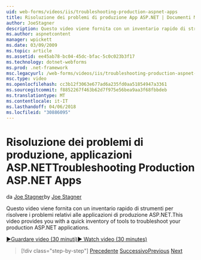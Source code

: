 ```yaml
---
uid: web-forms/videos/iis/troubleshooting-production-aspnet-apps
title: Risoluzione dei problemi di produzione App ASP.NET | Documenti Microsoft
author: JoeStagner
description: Questo video viene fornita con un inventario rapido di strumenti per risolvere i problemi relativi alle applicazioni di produzione ASP.NET.
ms.author: aspnetcontent
manager: wpickett
ms.date: 03/09/2009
ms.topic: article
ms.assetid: ee45ab78-bc04-45dc-bfac-5c0c023b3f17
ms.technology: dotnet-webforms
ms.prod: .net-framework
msc.legacyurl: /web-forms/videos/iis/troubleshooting-production-aspnet-apps
msc.type: video
ms.openlocfilehash: cc3b12f3063e677ad6a235fd0aa51854947a3361
ms.sourcegitcommit: f8852267f463b62d7f975e56bea9aa3f68fbbdeb
ms.translationtype: MT
ms.contentlocale: it-IT
ms.lasthandoff: 04/06/2018
ms.locfileid: "30886095"
---
```

<a name="troubleshooting-production-aspnet-apps"></a><span data-ttu-id="4de02-103">Risoluzione dei problemi di produzione, applicazioni ASP.NET</span><span class="sxs-lookup"><span data-stu-id="4de02-103">Troubleshooting Production ASP.NET Apps</span></span>
====================
<span data-ttu-id="4de02-104">da [Joe Stagner](https://github.com/JoeStagner)</span><span class="sxs-lookup"><span data-stu-id="4de02-104">by [Joe Stagner](https://github.com/JoeStagner)</span></span>

<span data-ttu-id="4de02-105">Questo video viene fornita con un inventario rapido di strumenti per risolvere i problemi relativi alle applicazioni di produzione ASP.NET.</span><span class="sxs-lookup"><span data-stu-id="4de02-105">This video provides you with a quick inventory of tools to troubleshoot your production ASP.NET applications.</span></span>

[<span data-ttu-id="4de02-106">&#9654;Guardare video (30 minuti)</span><span class="sxs-lookup"><span data-stu-id="4de02-106">&#9654; Watch video (30 minutes)</span></span>](https://channel9.msdn.com/Blogs/ASP-NET-Site-Videos/troubleshooting-production-aspnet-apps)

> [!div class="step-by-step"]
> <span data-ttu-id="4de02-107">[Precedente](feature-specific-delegated-management.md)
> [Successivo](creating-a-site-with-iis7-manager.md)</span><span class="sxs-lookup"><span data-stu-id="4de02-107">[Previous](feature-specific-delegated-management.md)
[Next](creating-a-site-with-iis7-manager.md)</span></span>
